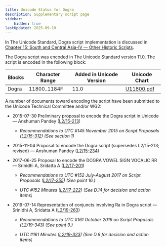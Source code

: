 ```yaml
---
title: Unicode Status for Dogra
description: Supplementary script page
sidebar:
    hidden: true
lastUpdated: 2025-09-10
---
```


In The Unicode Standard, Dogra script implementation is discussed in [Chapter 15: South and Central Asia-IV — Other Historic Scripts](https://www.unicode.org/versions/latest/core-spec/chapter-15/#G100066).

[comment]: # (end of intro)

[comment]: # (start of blocks)

The Dogra script was encoded in The Unicode Standard version 11.0. The script is encoded in the following block:

| Blocks | Character Range | Added in Unicode Version | Unicode Chart |
| ------ | --------------- | ------------------------ | ------------- |
| Dogra | 11800..1184F | 11.0 | [U11800.pdf](http://www.unicode.org/charts/PDF/U11800.pdf) |

[comment]: # (end of blocks)

[comment]: # (start of chars)



[comment]: # (end of chars)

[comment]: # (start of rest)

A number of documents toward encoding the script have been submitted to the Unicode Technical Committee and/or WG2:

- 2015-07-30 Preliminary proposal to encode the Dogra script in Unicode — Anshuman Pandey ([L2/15-213](http://www.unicode.org/cgi-bin/GetMatchingDocs.pl?L2/15-213))

  - _Recommendations to UTC #145 November 2015 on Script Proposals ([L2/15-312](http://www.unicode.org/cgi-bin/GetMatchingDocs.pl?L2/15-312)) (See section 1)_

- 2015-11-04 Proposal to encode the Dogra script (supersedes L2/15-213; revised) — Anshuman Pandey ([L2/15-234](http://www.unicode.org/cgi-bin/GetMatchingDocs.pl?L2/15-234))

- 2017-06-25 Proposal to encode the DOGRA VOWEL SIGN VOCALIC RR — Srinidhi A, Sridatta A ([L2/17-201](http://www.unicode.org/cgi-bin/GetMatchingDocs.pl?L2/17-201))

  - _Recommendations to UTC #152 July-August 2017 on Script Proposals ([L2/17-255](http://www.unicode.org/cgi-bin/GetMatchingDocs.pl?L2/17-255)) (See point 16.)_

  - _UTC #152 Minutes ([L2/17-222](http://www.unicode.org/L2/L2017/17222.htm)) (See D.14 for decision and action items)_

- 2019-07-14 Representation of conjuncts involving Ra in Dogra script — Srinidhi A, Sridatta A ([L2/19-263](http://www.unicode.org/cgi-bin/GetMatchingDocs.pl?L2/19-263))

  - _Recommendations to UTC #161 October 2019 on Script Proposals ([L2/19-343](http://www.unicode.org/L2/L2019/19343-script-adhoc-recs.pdf)) (See point 9.)_

  - _UTC #161 Minutes ([L2/19-323](https://www.unicode.org/L2/L2019/19323.htm)) (See D.6 for decision and action items)_

